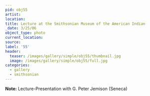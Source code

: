 ```yaml
---
pid: obj55
artist:
location:
title: Lecture at the Smithsonian Museum of the American Indian
_date: 3/25/06
object_type: photo
current_location:
source:
label: '55'
header:
  teaser: /images/gallery/simple/obj55/thumbnail.jpg
  image: /images/gallery/simple/obj55/full.jpg
categories:
  - gallery
  - smithsonian
---
```

**Note:**
Lecture-Presentation with G. Peter Jemison (Seneca)
